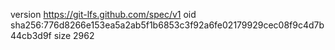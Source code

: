 version https://git-lfs.github.com/spec/v1
oid sha256:776d8266e153ea5a2ab5f1b6853c3f92a6fe02179929cec08f9c4d7b44cb3d9f
size 2962
